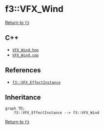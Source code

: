 # f3::VFX_Wind

[Return to `f3`](/docs/f3.md)

## C++

- [`VFX_Wind.hpp`](/c++/include/VFX_Wind.hpp)
- [`VFX_Wind.cpp`](/c++/source/VFX_Wind.cpp)

## References

- [`f3::VFX_EffectInstance`](/docs/f3/VFX_EffectInstance.md)

## Inheritance

```mermaid
graph TD;
    f3::VFX_EffectInstance --> f3::VFX_Wind
```

[Return to `f3`](/docs/f3.md)